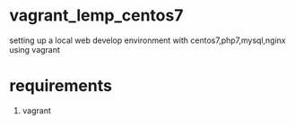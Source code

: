 # vagrant_lemp_centos7

setting up a local web develop environment with centos7,php7,mysql,nginx using vagrant 

# requirements
1. vagrant
